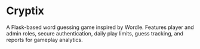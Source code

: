 # Cryptix
A Flask-based word guessing game inspired by Wordle. Features player and admin roles, secure authentication, daily play limits, guess tracking, and reports for gameplay analytics.
